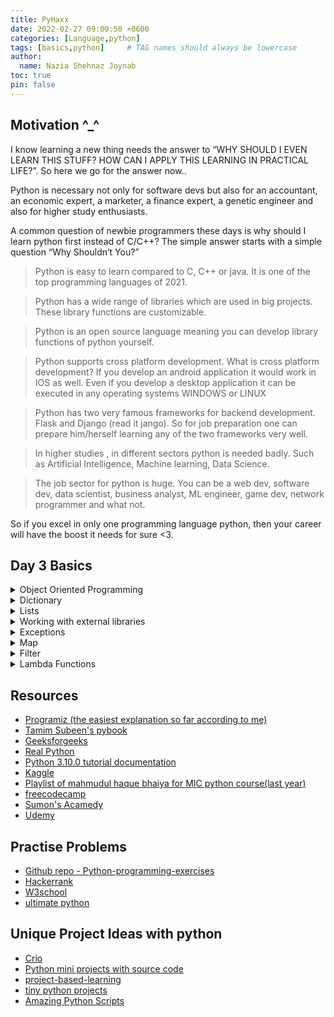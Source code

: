 ```yaml
---
title: PyHaxx
date: 2022-02-27 09:00:50 +0600
categories: [Language,python]
tags: [basics,python]     # TAG names should always be lowercase
author:
  name: Nazia Shehnaz Joynab
toc: true
pin: false
---
```


## Motivation ^_^

I know learning a new thing needs the answer to “WHY SHOULD I EVEN LEARN THIS STUFF? HOW CAN I APPLY THIS LEARNING IN PRACTICAL LIFE?”. So here we go for the answer now..

Python is necessary not only for software devs but also for an accountant, an economic expert, a marketer, a finance expert, a genetic engineer and also for higher study enthusiasts.

A common question of newbie programmers these days is  why should I learn python first instead of C/C++?
The simple answer starts with a simple question “Why Shouldn’t You?”  

> Python is easy to learn compared to C, C++ or java. It is one of the top programming languages of 2021.

> Python has a wide range of libraries which are used in big projects. These library functions are customizable.

> Python is an open source language meaning you can develop library functions of python yourself.

> Python supports cross platform development. What is cross platform development? If you develop an android application it would work in IOS as well. Even if you develop a desktop application it can be executed in any operating systems WINDOWS or LINUX

> Python has two very famous frameworks for backend development. Flask and Django (read it jango). So for job preparation one can prepare him/herself learning any of the two frameworks very well.

> In higher studies , in different sectors python is needed badly. Such as Artificial Intelligence, Machine learning, Data Science.

> The job sector for python is huge. You can be a web dev, software dev, data scientist, business analyst, ML engineer, game dev, network programmer and what not.

So if you excel in only one programming language python, then your career will have the boost it needs for sure <3.

## Day 3 Basics

<details>
<summary>Object Oriented Programming</summary>
<h3> Object: </h3>
<pre>
An object is simply a collection of data (variables) and methods (functions) that act on those data.
A parrot is an object, as it has the following properties: name, age, color as attributes and singing, dancing as behavior.
An object is also called an instance of a class and the process of creating this object is called instantiation.
The concept of OOP in Python focuses on creating reusable code. This concept is also known as DRY (Don't Repeat Yourself).
</pre>
<h3>Class:</h3>
<pre>
A class is a blueprint for the object.
We can think of class as a sketch of a parrot with labels.
It contains all the details about the name, colors, size etc. Based on these descriptions, we can study about the parrot.
Here, a parrot is an object. From class, we construct instances.
An instance is a specific object created from a particular class.
When class is defined, only the description for the object is defined. Therefore, no memory or storage is allocated.
</pre>
<h3>Methods:</h3>
<pre>
Methods are functions defined inside the body of a class. They are used to define the behaviors of an object.
</pre>
<h3>Inheritance:</h3>
<pre>
Inheritance is a way of creating a new class for using details of an existing class without modifying it.
The newly formed class is a derived class (or child class). Similarly, the existing class is a base class (or parent class).
<br>
  class BaseClass:
  Body of base class
  class DerivedClass(BaseClass):
  Body of derived class
  
</pre>
  <h3>Method Overriding</h3>
  <pre>
  Generally when overriding a base method by a derived method,
  we tend to extend the definition of base method rather than replacing it.
  </pre>
  
  <h3>Multiple Inheritance</h3>
  <pre>
  A class can be derived from more than one base class in Python, similar to C++.
  This is called multiple inheritance.
  In multiple inheritance, the features of all the base classes are inherited into the derived class.
  <br>
    class Base1:
      pass
    class Base2:
      pass
    class MultiDerived(Base1, Base2):
      pass
<!--     ![Capture](https://user-images.githubusercontent.com/59027621/149613631-b3f75f37-61bb-4c7a-b738-2af5d5c3061a.JPG) -->
  </pre>
  <h3>Multilevel Inheritance</h3>
  <pre>
  We can also inherit from a derived class. This is called multilevel inheritance.
  It can be of any depth in Python.
In multilevel inheritance, features of the base class and the derived class are inherited into the new derived class.
  <br>
  class Base:
    pass
  class Derived1(Base):
    pass
  class Derived2(Derived1):
    pass
  </pre>
  
<h3>Encapsulation</h3>
<pre>
Using OOP in Python, we can restrict access to methods and variables.
This prevents data from direct modification which is called encapsulation.
In Python, we denote private attributes using underscore as the prefix i.e single _ or double __.
</pre>
  <h3>Polymorphism</h3>
  <pre>
  Polymorphism allows the same interface for different objects.
  Suppose, we need to color a shape, there are multiple shape options (rectangle, square, circle).
  However we could use the same method to color any shape. This concept is called Polymorphism.
  </pre>

</details>
<details>
  <summary>Dictionary</summary>
  
  ![image](https://user-images.githubusercontent.com/59027621/149619747-5c553541-b106-472a-972e-90546876ce2c.png)

</details>
<details>
  <summary>Lists</summary>
  
- [list_basics](https://github.com/Geek-a-Byte/PyHaxx/blob/main/list.py)
- [list_comprehension](https://github.com/Geek-a-Byte/PyHaxx/blob/main/List_comprehension.py)
  
  ![image](https://user-images.githubusercontent.com/59027621/149617730-b73473c3-983e-4eee-a1f6-16683f2189c2.png)

</details>
<details>
  <summary>Working with external libraries</summary>
  
  [tutorial link](https://app.gitbook.com/s/98WyytUmB4pfdMH3QiQy/)
  
</details>
<details>
  <summary>Exceptions</summary>
  <pre>
  We can make certain mistakes while writing a program that lead to errors when we try to run it.
  A python program terminates as soon as it encounters an unhandled error.
  These errors can be broadly classified into two classes:
  - Syntax errors
  - Logical errors (Exceptions)
  </pre>
  <h3>Python Syntax Errors</h3>
  <pre>
  Error caused by not following the proper structure (syntax) of the language is called syntax error or parsing error.
  </pre>
  <h3>Python Logical Errors (Exceptions)</h3>
  <pre>Errors that occur at runtime (after passing the syntax test) are called exceptions or logical errors.
  For instance,
  - they occur when we try to open a file(for reading) that does not exist (FileNotFoundError)
  - try to divide a number by zero (ZeroDivisionError)
  - try to import a module that does not exist (ImportError)
  <br>
  Whenever these types of runtime errors occur, Python creates an exception object.
  If not handled properly, it prints a traceback to that error along with some details about why that error occurred.
  When these exceptions occur, the Python interpreter stops the current process and
  passes it to the calling process until it is handled.
  If not handled, the program will crash.
  </pre>
  <h3>
  Python Built-in Exceptions
  </h3>
  <pre>
  Illegal operations can raise exceptions.
  There are plenty of built-in exceptions in Python that are raised when corresponding errors occur.
  We can view all the built-in exceptions using the built-in local() function as follows:
  <br>
  print[dir(locals(]('__builtins__')))
  <br>
  </pre>
  <h3>Catching Exceptions in Python</h3>
  <pre>
  In Python, exceptions can be handled using a try statement.
  The critical operation which can raise an exception is placed inside the try clause.
  The code that handles the exceptions is written in the except clause.
  </pre>
  <h3>User Defined Exceptions</h3>

  [Learn how to define an exception](https://www.programiz.com/python-programming/user-defined-exception)

</details>
<details>
  <summary>Map</summary>
  <h3>map() Parameter</h3>
    <pre>
The map() function takes two parameters:
function - a function that perform some action to each element of an iterable
iterable - an iterable like sets, lists, tuples, etc
You can pass more than one iterable to the map() function.
    </pre>
  <h3>Map Return Value</h3>
  <pre>
  The map() function returns an object of map class.
  The returned value can be passed to functions like
  list() - to convert to list
  set() - to convert to a set, and so on.
  </pre>
</details>
<details>
  <summary>Filter</summary>
  <pre>
  The filter() function extracts elements from an iterable (list, tuple etc.) for which a function returns True.
  </pre>
  <h3>filter() Syntax</h3>
  <pre>
  filter(function, iterable)
  </pre>
  <h3>filter() Parameter</h3>
    <pre>
function - a function that perform some action to each element of an iterable
iterable - an iterable like sets, lists, tuples, etc
    </pre>
  <h3>Return Value</h3>
  <pre>
  The filter() function returns an iterator.
  You can easily convert iterators to sequences like lists, tuples, strings etc.
  </pre>
</details>
<details>
  <summary>Lambda Functions</summary>
  <pre>
  an anonymous function is a function that is defined without a name.
  While normal functions are defined using the def keyword in Python,
  anonymous functions are defined using the lambda keyword.
  Hence, anonymous functions are also called lambda functions.
  </pre>
  <h3>Syntax of Lambda Function in python</h3>
  <pre>lambda arguments: expression</pre>
  </details>

## Resources

- [Programiz (the easiest explanation so far according to me)](https://www.programiz.com/python-programming)
- [Tamim Subeen's pybook](http://pybook.subeen.com/)
- [Geeksforgeeks](https://www.geeksforgeeks.org/python-programming-language/?ref=shm)
- [Real Python](https://realpython.com/start-here/)
- [Python 3.10.0 tutorial documentation](https://docs.python.org/3.10/tutorial/index.html)
- [Kaggle](https://www.kaggle.com/learn)
- [Playlist of mahmudul haque bhaiya for MIC python course(last year)](https://www.youtube.com/watch?v=_8I1ZeHgZmQ&list=PLuNlCVN6bOLOaZWFM2MMfauagHqNXgDzs)
- [freecodecamp](https://www.youtube.com/watch?v=rfscVS0vtbw)
- [Sumon's Acamedy](https://www.youtube.com/watch?v=GGO_h-P2TPk)
- [Udemy](https://github.com/jmportilla/Python-for-Algorithms--Data-Structures--and-Interviews)

## Practise Problems

- [Github repo - Python-programming-exercises](https://github.com/zhiwehu/Python-programming-exercises/blob/master/100%2B%20Python%20challenging%20programming%20exercises%20for%20Python%203.md)
- [Hackerrank](https://www.hackerrank.com/domains/python)
- [W3school](https://www.w3schools.com/python/default.asp)
- [ultimate python](https://github.com/huangsam/ultimate-python)

## Unique Project Ideas with python

- [Crio](https://www.crio.do/projects/category/python-projects)
- [Python mini projects with source code](https://github.com/Python-World/python-mini-projects)
- [project-based-learning](https://github.com/practical-tutorials/project-based-learning)
- [tiny python projects](http://tinypythonprojects.com/)
- [Amazing Python Scripts](https://github.com/avinashkranjan/Amazing-Python-Scripts)
